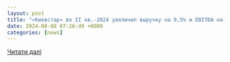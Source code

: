 ```yaml
---
layout: post
title: "«Киевстар» во II кв.-2024 увеличил выручку на 9,5% и EBITDA на 9,8% ко II кв.-2023"
date: 2024-08-08 07:26:49 +0000
categories: [news]
---
```


[Читати далі](https://ru.interfax.com.ua/news/telecom/1005568.html)
